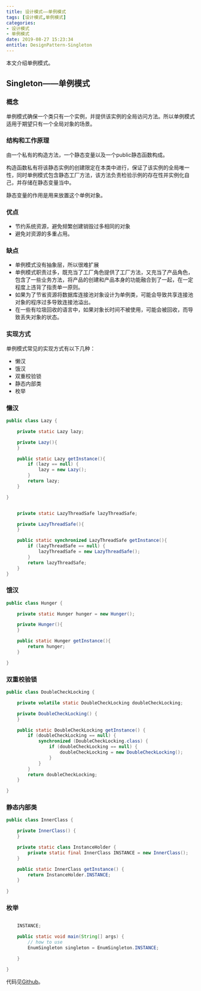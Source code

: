 ```yaml
---
title: 设计模式——单例模式
tags: [设计模式,单例模式]
categories:
- 设计模式
- 单例模式
date: 2019-08-27 15:23:34
entitle: DesignPattern-Singleton
---
```

本文介绍单例模式。
<!--more-->

## Singleton——单例模式

### 概念
单例模式确保一个类只有一个实例，并提供该实例的全局访问方法。所以单例模式适用于期望只有一个全局对象的场景。

### 结构和工作原理
由一个私有的构造方法，一个静态变量以及一个public静态函数构成。

构造函数私有将该静态实例的创建限定在本类中进行，保证了该实例的全局唯一性，同时单例模式包含静态工厂方法，该方法负责检验示例的存在性并实例化自己，并存储在静态变量当中。

静态变量的作用是用来放置这个单例对象。

### 优点

* 节约系统资源，避免频繁创建销毁过多相同的对象
* 避免对资源的多重占用。

### 缺点

* 单例模式没有抽象层，所以很难扩展
* 单例模式职责过多，既充当了工厂角色提供了工厂方法，又充当了产品角色，包含了一些业务方法，将产品的创建和产品本身的功能融合到了一起，在一定程度上违背了指责单一原则。
* 如果为了节省资源将数据库连接池对象设计为单例类，可能会导致共享连接池对象的程序过多导致连接池溢出。
* 在一些有垃圾回收的语言中，如果对象长时间不被使用，可能会被回收，而导致丢失对象的状态。

### 实现方式
单例模式常见的实现方式有以下几种：
* 懒汉
* 饿汉
* 双重校验锁
* 静态内部类
* 枚举

### 懒汉

```java
public class Lazy {

    private static Lazy lazy;

    private Lazy(){
    }

    public static Lazy getInstance(){
        if (lazy == null) {
            lazy = new Lazy();
        }
        return lazy;
    }

}
```

```java

    private static LazyThreadSafe lazyThreadSafe;

    private LazyThreadSafe(){
    }

    public static synchronized LazyThreadSafe getInstance(){
        if (lazyThreadSafe == null) {
            lazyThreadSafe = new LazyThreadSafe();
        }
        return lazyThreadSafe;
    }
}

```

### 饿汉

```java
public class Hunger {

    private static Hunger hunger = new Hunger();

    private Hunger(){
    }

    public static Hunger getInstance(){
        return hunger;
    }

}

```

### 双重校验锁

```java
public class DoubleCheckLocking {

    private volatile static DoubleCheckLocking doubleCheckLocking;

    private DoubleCheckLocking() {
    }

    public static DoubleCheckLocking getInstance() {
        if (doubleCheckLocking == null) {
            synchronized (DoubleCheckLocking.class) {
                if (doubleCheckLocking == null) {
                    doubleCheckLocking = new DoubleCheckLocking();
                }
            }
        }
        return doubleCheckLocking;
    }

}

```

### 静态内部类

```java
public class InnerClass {

    private InnerClass() {
    }

    private static class InstanceHolder {
        private static final InnerClass INSTANCE = new InnerClass();
    }

    public static InnerClass getInstance() {
        return InstanceHolder.INSTANCE;
    }
    
}

```

### 枚举

```java

    INSTANCE;

    public static void main(String[] args) {
        // how to use
        EnumSingleton singleton = EnumSingleton.INSTANCE;

    }

}
```




代码见[Github](https://github.com/Lee875083146/design-pattern)。